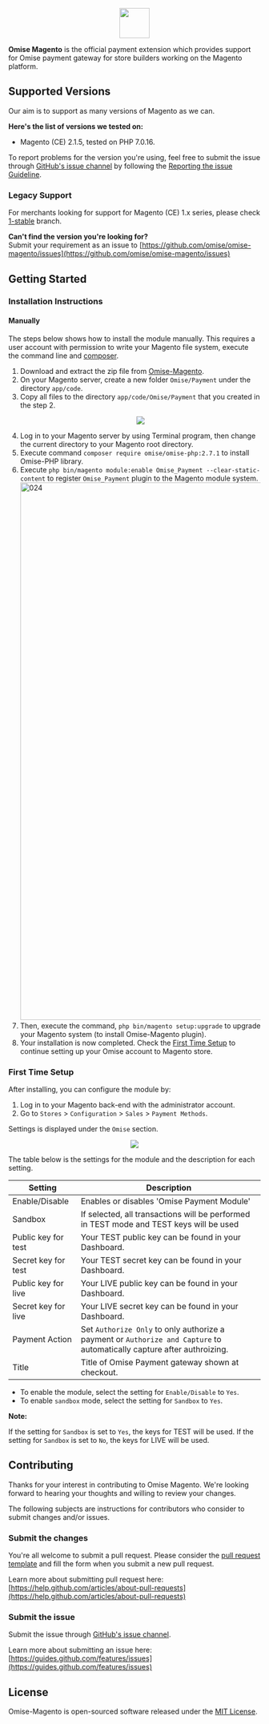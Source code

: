 <p align="center"><a href='https://www.omise.co'><img src='https://assets.omise.co/assets/omise-logo-ed530feda8c7bf8b0c990d5e4cf8080a0f23d406fa4049a523ae715252d0dc54.svg' height='60'></a></p>

**Omise Magento** is the official payment extension which provides support for Omise payment gateway for store builders working on the Magento platform.

## Supported Versions

Our aim is to support as many versions of Magento as we can.  

**Here's the list of versions we tested on:**
- Magento (CE) 2.1.5, tested on PHP 7.0.16.

To report problems for the version you're using, feel free to submit the issue through [GitHub's issue channel](https://github.com/omise/omise-magento/issues) by following the [Reporting the issue Guideline](https://guides.github.com/activities/contributing-to-open-source/#contributing).

### Legacy Support

For merchants looking for support for Magento (CE) 1.x series, please check [1-stable](https://github.com/omise/omise-magento/tree/1-stable) branch.

**Can't find the version you're looking for?**  
Submit your requirement as an issue to [https://github.com/omise/omise-magento/issues](https://github.com/omise/omise-magento/issues)

## Getting Started

### Installation Instructions

#### Manually

The steps below shows how to install the module manually.
This requires a user account with permission to write your Magento file system, execute the command line and [composer](https://getcomposer.org).

1. Download and extract the zip file from [Omise-Magento](https://github.com/omise/omise-magento/archive/v2.1.zip).
2. On your Magento server, create a new folder `Omise/Payment` under the directory `app/code`.
3. Copy all files to the directory `app/code/Omise/Payment` that you created in the step 2.
    <p align="center"><a alt="omise-magento-install-manual-01" href='https://cloud.githubusercontent.com/assets/2154669/21450750/247ec3b6-c92c-11e6-92d5-3c036568f20b.png'><img src='https://cloud.githubusercontent.com/assets/2154669/21450750/247ec3b6-c92c-11e6-92d5-3c036568f20b.png'></a></p>
4. Log in to your Magento server by using Terminal program, then change the current directory to your Magento root directory.
5. Execute command `composer require omise/omise-php:2.7.1` to install Omise-PHP library.
6. Execute `php bin/magento module:enable Omise_Payment --clear-static-content` to register `Omise_Payment` plugin to the Magento module system.
    <img width="1074" alt="024" src="https://cloud.githubusercontent.com/assets/2154669/24037678/30c1f070-0b31-11e7-878b-b5a052f9a8ea.png">
7. Then, execute the command, `php bin/magento setup:upgrade` to upgrade your Magento system (to install Omise-Magento plugin).
8. Your installation is now completed. Check the [First Time Setup](https://github.com/omise/omise-magento#first-time-setup) to continue setting up your Omise account to Magento store.

### First Time Setup

After installing, you can configure the module by:

1. Log in to your Magento back-end with the administrator account.
2. Go to `Stores` > `Configuration` > `Sales` > `Payment Methods`.

Settings is displayed under the `Omise` section.

<p align="center"><a alt="omise-magento-install-manual-04" href='https://cloud.githubusercontent.com/assets/2154669/21477670/9918e2b4-cb76-11e6-8b8d-74ec746b7812.png'><img src='https://cloud.githubusercontent.com/assets/2154669/21477670/9918e2b4-cb76-11e6-8b8d-74ec746b7812.png'></a></p>

The table below is the settings for the module and the description for each setting.

| Setting             | Description                                                                                                             |
| ------------------- | ----------------------------------------------------------------------------------------------------------------------- |
| Enable/Disable      | Enables or disables 'Omise Payment Module'                                                                              |
| Sandbox             | If selected, all transactions will be performed in TEST mode and TEST keys will be used                                 |
| Public key for test | Your TEST public key can be found in your Dashboard.                                                                    |
| Secret key for test | Your TEST secret key can be found in your Dashboard.                                                                    |
| Public key for live | Your LIVE public key can be found in your Dashboard.                                                                    |
| Secret key for live | Your LIVE secret key can be found in your Dashboard.                                                                    |
| Payment Action      | Set `Authorize Only` to only authorize a payment or `Authorize and Capture` to automatically capture after authroizing. |
| Title               | Title of Omise Payment gateway shown at checkout.                                                                       |

- To enable the module, select the setting for `Enable/Disable` to `Yes`.
- To enable `sandbox` mode, select the setting for `Sandbox` to `Yes`.

**Note:**

If the setting for `Sandbox` is set to `Yes`, the keys for TEST will be used. If the setting for `Sandbox` is set to `No`, the keys for LIVE will be used.

## Contributing

Thanks for your interest in contributing to Omise Magento. We're looking forward to hearing your thoughts and willing to review your changes.

The following subjects are instructions for contributors who consider to submit changes and/or issues.

### Submit the changes

You're all welcome to submit a pull request.
Please consider the [pull request template](https://github.com/omise/omise-magento/blob/master/.github/PULL_REQUEST_TEMPLATE.md) and fill the form when you submit a new pull request.

Learn more about submitting pull request here: [https://help.github.com/articles/about-pull-requests](https://help.github.com/articles/about-pull-requests)

### Submit the issue

Submit the issue through [GitHub's issue channel](https://github.com/omise/omise-magento/issues).

Learn more about submitting an issue here: [https://guides.github.com/features/issues](https://guides.github.com/features/issues)

## License
Omise-Magento is open-sourced software released under the [MIT License](https://opensource.org/licenses/MIT).
